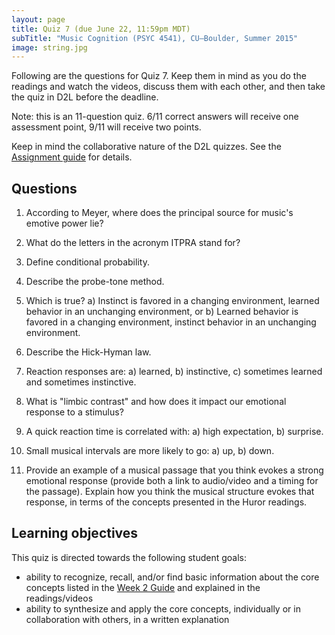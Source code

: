 ```yaml
---
layout: page
title: Quiz 7 (due June 22, 11:59pm MDT)
subTitle: "Music Cognition (PSYC 4541), CU–Boulder, Summer 2015"
image: string.jpg
---
```


Following are the questions for Quiz 7. Keep them in mind as you do the readings and watch the videos, discuss them with each other, and then take the quiz in D2L before the deadline.

Note: this is an 11-question quiz. 6/11 correct answers will receive one assessment point, 9/11 will receive two points.

Keep in mind the collaborative nature of the D2L quizzes. See the [Assignment guide](/assessments/) for details.

## Questions

1. According to Meyer, where does the principal source for music's emotive power lie?

2. What do the letters in the acronym ITPRA stand for?

3. Define conditional probability.

4. Describe the probe-tone method.

5. Which is true? a) Instinct is favored in a changing environment, learned behavior in an unchanging environment, or b) Learned behavior is favored in a changing environment, instinct behavior in an unchanging environment.

6. Describe the Hick-Hyman law.

7. Reaction responses are: a) learned, b) instinctive, c) sometimes learned and sometimes instinctive.

8. What is "limbic contrast" and how does it impact our emotional response to a stimulus?

9. A quick reaction time is correlated with: a) high expectation, b) surprise.

10. Small musical intervals are more likely to go: a) up, b) down.

11. Provide an example of a musical passage that you think evokes a strong emotional response (provide both a link to audio/video and a timing for the passage). Explain how you think the musical structure evokes that response, in terms of the concepts presented in the Huror readings.

## Learning objectives

This quiz is directed towards the following student goals:

- ability to recognize, recall, and/or find basic information about the core concepts listed in the [Week 2 Guide](/week2/) and explained in the readings/videos  
- ability to synthesize and apply the core concepts, individually or in collaboration with others, in a written explanation  